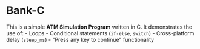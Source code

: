 # Bank-C
This is a simple **ATM Simulation Program** written in C.   It demonstrates the use of: - Loops - Conditional statements (`if-else`, `switch`) - Cross-platform delay (`sleep_ms`) - "Press any key to continue" functionality
